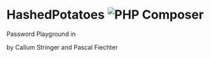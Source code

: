 # HashedPotatoes  ![PHP Composer](https://github.com/cstringer17/HashedPotatoes/workflows/PHP%20Composer/badge.svg)
Password Playground in 

by Callum Stringer and Pascal Fiechter
